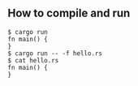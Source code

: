 ## How to compile and run

```console
$ cargo run
fn main() {
}
$ cargo run -- -f hello.rs
$ cat hello.rs
fn main() {
}
```
